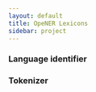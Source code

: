 ```yaml
---
layout: default
title: OpeNER Lexicons
sidebar: project
---
```



### Language identifier


### Tokenizer